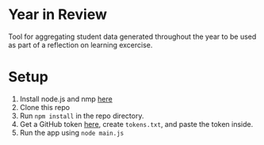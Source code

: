 # Year in Review

Tool for aggregating student data generated throughout the year
to be used as part of a reflection on learning excercise.

# Setup

1. Install node.js and nmp [here](https://nodejs.org/en/download/)
2. Clone this repo
3. Run `npm install` in the repo directory.
4. Get a GitHub token [here](https://github.com/settings/tokens), create `tokens.txt`, and paste the token inside. 
5. Run the app using `node main.js`
